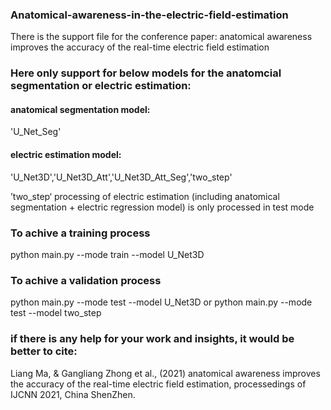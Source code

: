 ### Anatomical-awareness-in-the-electric-field-estimation
There is the support file for the conference paper: anatomical awareness improves the accuracy of the real-time electric field estimation

### Here only support for below models for the anatomcial segmentation or electric estimation:

#### anatomical segmentation model:
'U_Net_Seg'

#### electric estimation model:
'U_Net3D','U_Net3D_Att','U_Net3D_Att_Seg','two_step'

’two_step‘ processing of electric estimation (including anatomical segmentation + electric regression model) is only processed in test mode


### To achive a training process
python main.py --mode train --model U_Net3D

### To achive a validation process
python main.py --mode test --model U_Net3D
or
python main.py --mode test --model two_step

### if there is any help for your work and insights, it would be better to cite:

Liang Ma, & Gangliang Zhong et al., (2021) anatomical awareness improves the accuracy of the real-time electric field estimation, processedings of IJCNN 2021, China ShenZhen.
